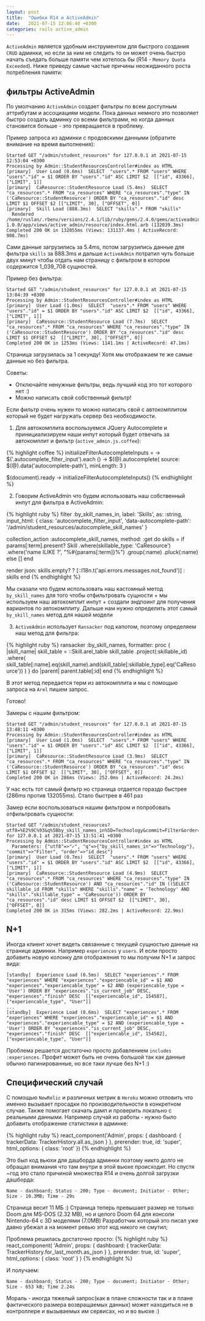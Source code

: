 ```yaml
---
layout: post
title:  "Ошибки R14 и ActiveAdmin"
date:   2021-07-15 12:06:40 +0300
categories: rails active_admin
---
```


`ActiveAdmin` является удобным инструментом для быстрого создания `CRUD` админки, но если за ним не следить то он может очень быстро начать съедать больше памяти чем хотелось бы (R14 - `Memory Quota Exceeded`). Ниже приведу самые частые причины неожиданного роста потребления памяти:

## фильтры ActiveAdmin

По умолчанию `ActiveAdmin` создает фильтры по всем доступным аттрибутам и ассоциациям модели.
Пока данных немного это позволяет быстро создать админку со всеми фильтрами, но когда данных становится больше - это превращается в проблему.

Пример запроса из админки c продовскими данными (обратите внимание на время выполнения):

```
Started GET "/admin/student_resources" for 127.0.0.1 at 2021-07-15 12:53:04 +0300
Processing by Admin::StudentResourcesController#index as HTML
[primary]  User Load (0.6ms)  SELECT  "users".* FROM "users" WHERE "users"."id" = $1 ORDER BY "users"."id" ASC LIMIT $2  [["id", 43366], ["LIMIT", 1]]
[primary]  CaResource::StudentResource Load (5.4ms)  SELECT  "ca_resources".* FROM "ca_resources" WHERE "ca_resources"."type" IN ('CaResource::StudentResource') ORDER BY "ca_resources"."id" desc LIMIT $1 OFFSET $2 [["LIMIT", 30], ["OFFSET", 0]]
[primary]  Skill Load (888.3ms)  SELECT "skills".* FROM "skills"
  Rendered /home/ruslan/.rbenv/versions/2.4.1/lib/ruby/gems/2.4.0/gems/activeadmin-1.0.0/app/views/active_admin/resource/index.html.arb (132039.3ms)
Completed 200 OK in 132055ms (Views: 131137.4ms | ActiveRecord: 908.7ms)
```

Сами данные загрузились за 5.4ms, потом загрузились данные для фильтра `skills` за 888.3ms и дальше `ActiveAdmin` потратил чуть больше двух минут чтобы отдать нам страницу с фильтром в котором содержится 1_039_708 сущностей.

Пример без фильтра:
```
Started GET "/admin/student_resources" for 127.0.0.1 at 2021-07-15 13:04:39 +0300
Processing by Admin::StudentResourcesController#index as HTML
[primary]  User Load (1.0ms)  SELECT  "users".* FROM "users" WHERE "users"."id" = $1 ORDER BY "users"."id" ASC LIMIT $2  [["id", 43366], ["LIMIT", 1]]
[primary]  CaResource::StudentResource Load (7.7ms)  SELECT  "ca_resources".* FROM "ca_resources" WHERE "ca_resources"."type" IN ('CaResource::StudentResource') ORDER BY "ca_resources"."id" desc LIMIT $1 OFFSET $2  [["LIMIT", 30], ["OFFSET", 0]]
Completed 200 OK in 1253ms (Views: 1141.1ms | ActiveRecord: 47.1ms)
```

Страница загрузилась за 1 секунду! Хотя мы отображаем те же самые данные но без фильтра.

Советы:
- Отключайте ненужные фильтры, ведь лучший код это тот которого нет :)
- Можно написать свой собственный фильтр!

Если фильтр очень нужен то можно написать свой с автокомплитом который не будет нагружать сервер без необходимости.

1) Для автокомплита воспользуемcя JQuery Autocomplete и принициализируем наши инпут который будет отвечать за автокомплит и фильтр (`active_admin.js.coffee`):

{% highlight coffee %}
initializeFilterAutocompleteInputs = ->
  $('.autocomplete_filter_input').each () ->
    $(@).autocomplete(
      source: $(@).data('autocomplete-path'),
      minLength: 3
    )

$(document).ready ->
  initializeFilterAutocompleteInputs()
{% endhighlight %}

2) Говорим ActiveAdmin что будем использовать наш собственный инпут для фильтра в ActiveAdmin:

{% highlight ruby %}
filter :by_skill_names_in, label: 'Skills', as: :string, input_html: {
  class: 'autocomplete_filter_input', 'data-autocomplete-path': '/admin/student_resources/autocomplete_skill_names'
}

collection_action :autocomplete_skill_names, method: :get do
  skills = if params[:term].present?
    Skill
      .where(skillable_type: 'CaResource')
      .where('name ILIKE ?', "%#{params[:term]}%")
      .group(:name)
      .pluck(:name)
  else
    []
  end

  render json: skills.empty? ? [::I18n.t('api.errors.messages.not_found')] : skills
end
{% endhighlight %}

Мы сказали что будем использовать наш кастомный метод `by_skill_names` для того чтобы отфильтровать сущности + мы используем наш автокомплит инпут + создали эндпоинт для получения вариантов по автокомплиту. Дальше нам нужно определить этот самый `by_skill_names` метод для нашей модели

3) `ActiveAdmin` использует `Ransacker` под капотом, поэтому определяем наш метод для фильтра:

{% highlight ruby %}
ransacker :by_skill_names, formatter: proc { |skill_name|
  skill_table = ::Skill.arel_table
  skill_table
    .project(:skillable_id)
    .where(
      skill_table[:name].eq(skill_name).and(skill_table[:skillable_type].eq('CaResource'))
    )
  } do |parent|
    parent.table[:id]
  end
{% endhighlight %}

В этот метод передается терм из автокомплита и мы с помощью запроса на `Arel` пишем запрос.

Готово!

Замеры с нашим фильтром:
```
Started GET "/admin/student_resources" for 127.0.0.1 at 2021-07-15 13:48:11 +0300
Processing by Admin::StudentResourcesController#index as HTML
[primary]  User Load (1.0ms)  SELECT  "users".* FROM "users" WHERE "users"."id" = $1 ORDER BY "users"."id" ASC LIMIT $2  [["id", 43366], ["LIMIT", 1]]
[primary]  CaResource::StudentResource Load (3.9ms)  SELECT  "ca_resources".* FROM "ca_resources" WHERE "ca_resources"."type" IN ('CaResource::StudentResource') ORDER BY "ca_resources"."id" desc LIMIT $1 OFFSET $2  [["LIMIT", 30], ["OFFSET", 0]]
Completed 200 OK in 286ms (Views: 252.0ms | ActiveRecord: 24.2ms)
```

У нас есть тот самый фильтр но страница отдается гораздо быстрее (286ms против 132055ms). Стало быстрее в 461 раз

Замер если воспользоваться нашим фильтром и попробовать отфильтровать сущности:
```
Started GET "/admin/student_resources?utf8=%E2%9C%93&q%5Bby_skill_names_in%5D=Technology&commit=Filter&order=id_desc" for 127.0.0.1 at 2021-07-15 13:51:41 +0300
Processing by Admin::StudentResourcesController#index as HTML
  Parameters: {"utf8"=>"✓", "q"=>{"by_skill_names_in"=>"Technology"}, "commit"=>"Filter", "order"=>"id_desc"}
[primary]  User Load (0.7ms)  SELECT  "users".* FROM "users" WHERE "users"."id" = $1 ORDER BY "users"."id" ASC LIMIT $2  [["id", 43366], ["LIMIT", 1]]
[primary]  CaResource::StudentResource Load (4.9ms)  SELECT  "ca_resources".* FROM "ca_resources" WHERE "ca_resources"."type" IN ('CaResource::StudentResource') AND "ca_resources"."id" IN ((SELECT skillable_id FROM "skills" WHERE "skills"."name" = 'Technology' AND "skills"."skillable_type" = 'CaResource')) ORDER BY "ca_resources"."id" desc LIMIT $1 OFFSET $2  [["LIMIT", 30], ["OFFSET", 0]]
Completed 200 OK in 315ms (Views: 282.2ms | ActiveRecord: 22.9ms)
```

## N+1

Иногда клиент хочет видеть связанные с текущей сущностью данные на странице админки. Например `experiences` у `users`. И если просто добавить новую колонку для отображения то мы получим N+1 и запрос вида:
```
[standby]  Experience Load (0.5ms)  SELECT "experiences".* FROM "experiences" WHERE "experiences"."experiencable_id" = $1 AND "experiences"."experiencable_type" = $2 AND (experiencable_type = 'User') ORDER BY "experiences"."is_current_job" DESC, "experiences"."finish" DESC  [["experiencable_id", 154587], ["experiencable_type", "User"]]
...
[standby]  Experience Load (0.6ms)  SELECT "experiences".* FROM "experiences" WHERE "experiences"."experiencable_id" = $1 AND "experiences"."experiencable_type" = $2 AND (experiencable_type = 'User') ORDER BY "experiences"."is_current_job" DESC, "experiences"."finish" DESC  [["experiencable_id", 154582], ["experiencable_type", "User"]]
```
Проблема решается достаточно просто добавлением `includes :experiences`. Профит может быть не очень большой так как данные обычно пагинированные, но все таки лучше без N+1 :)


## Специфический случай

С помощью `NewRelic` и различных метрик в `Heroku` можно отловить что именно вызывает просадки по производительности в конкретном случае. Также помогает скачать дамп и проверить локально с реальными данными. Например случай из работы - нужно было добавить отображение статистики в админке:

{% highlight ruby %}
react_component('Admin', props: { dashboard: { trackerData: TrackerHistory.all.as_json } }, prerender: true, id: 'super', html_options: { class: 'root' })
{% endhighlight %}

Это был код вьюхи для дашборда админки поэтому никто долго не обращал внимания что там внутри в этой вьюхе происходит. Но спустя ~год это стало причиной множества R14 и очень долгой загрузки дашборда:

```
Name - dashboard; Status - 200; Type - document; Initiator - Other; Size - 10.3MB; Time - 29s
```

Страница весит 11 МБ :) Страница теперь превышает размер не только Doom для MS-DOS (2.32 MB), но и целого Doom 64 для консоли Nintendo-64 с 3D моделями (7.0MB)
Разработчик который это писал уже давно убежал а на момент ревью этот код никого не смутил;

Проблема решилась достаточно просто:
{% highlight ruby %}
react_component(
  'Admin', props: { dashboard: { trackerData: TrackerHistory.for_last_month.as_json } }, prerender: true, id: 'super', html_options: { class: 'root' }
)
{% endhighlight %}

И получаем:
```
Name - dashboard; Status - 200;	Type - document; Initiator - Other; Size - 653 kB; Time	2.24s 
```

Мораль - иногда тяжелый запрос(как в плане сложности так и в плане фактического размера возвращаемых данных) может находиться не в контроллере и вызываемых им сервисах, но и во вьюхе :)
